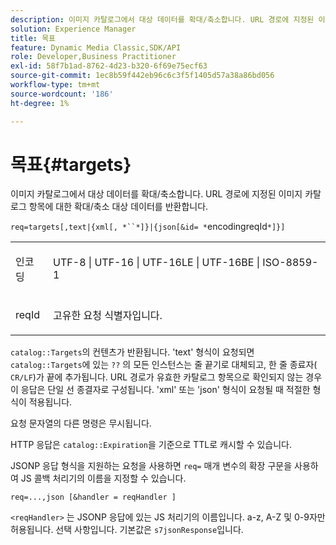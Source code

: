 ```yaml
---
description: 이미지 카탈로그에서 대상 데이터를 확대/축소합니다. URL 경로에 지정된 이미지 카탈로그 항목에 대한 확대/축소 대상 데이터를 반환합니다.
solution: Experience Manager
title: 목표
feature: Dynamic Media Classic,SDK/API
role: Developer,Business Practitioner
exl-id: 58f7b1ad-8762-4d23-b320-6f69e75ecf63
source-git-commit: 1ec8b59f442eb96c6c3f5f1405d57a38a86bd056
workflow-type: tm+mt
source-wordcount: '186'
ht-degree: 1%

---
```


# 목표{#targets}

이미지 카탈로그에서 대상 데이터를 확대/축소합니다. URL 경로에 지정된 이미지 카탈로그 항목에 대한 확대/축소 대상 데이터를 반환합니다.

`req=targets[,text|{xml[, *``*]}|{json[&id= *`encodingreqId`*]}]`

<table id="simpletable_D64E706258FD4A9C9C8026D97B472FCC"> 
 <tr class="strow"> 
  <td class="stentry"> <p><span class="codeph"><span class="varname"> 인코딩</span> </span> </p> </td> 
  <td class="stentry"> <p><span class="codeph"> UTF-8 | UTF-16 | UTF-16LE | UTF-16BE | ISO-8859-1</span> </p></td> 
 </tr> 
 <tr class="strow"> 
  <td class="stentry"> <p><span class="codeph"><span class="varname"> reqId</span></span> </p></td> 
  <td class="stentry"> <p>고유한 요청 식별자입니다. </p></td> 
 </tr> 
</table>

`catalog::Targets`의 컨텐츠가 반환됩니다. &#39;text&#39; 형식이 요청되면 `catalog::Targets`에 있는 `??` 의 모든 인스턴스는 줄 끝기로 대체되고, 한 줄 종료자( `CR/LF`)가 끝에 추가됩니다. URL 경로가 유효한 카탈로그 항목으로 확인되지 않는 경우 이 응답은 단일 선 종결자로 구성됩니다. &#39;xml&#39; 또는 &#39;json&#39; 형식이 요청될 때 적절한 형식이 적용됩니다.

요청 문자열의 다른 명령은 무시됩니다.

HTTP 응답은 `catalog::Expiration`을 기준으로 TTL로 캐시할 수 있습니다.

JSONP 응답 형식을 지원하는 요청을 사용하면 `req=` 매개 변수의 확장 구문을 사용하여 JS 콜백 처리기의 이름을 지정할 수 있습니다.

`req=...,json [&handler = reqHandler ]`

`<reqHandler>` 는 JSONP 응답에 있는 JS 처리기의 이름입니다. a-z, A-Z 및 0-9자만 허용됩니다. 선택 사항입니다. 기본값은 `s7jsonResponse`입니다.
